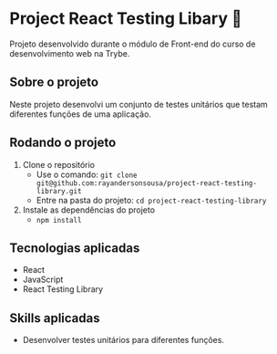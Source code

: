 # Project React Testing Libary :microscope:

Projeto desenvolvido durante o módulo de Front-end do curso de desenvolvimento web na Trybe.

## Sobre o projeto

Neste projeto desenvolvi um conjunto de testes unitários que testam diferentes funções de uma aplicação.

## Rodando o projeto

1. Clone o repositório
   - Use o comando: `git clone git@github.com:rayandersonsousa/project-react-testing-library.git`
   - Entre na pasta do projeto: `cd project-react-testing-library`
2. Instale as dependências do projeto
   - `npm install`

## Tecnologias aplicadas

- React
- JavaScript
- React Testing Library

## Skills aplicadas

- Desenvolver testes unitários para diferentes funções.
